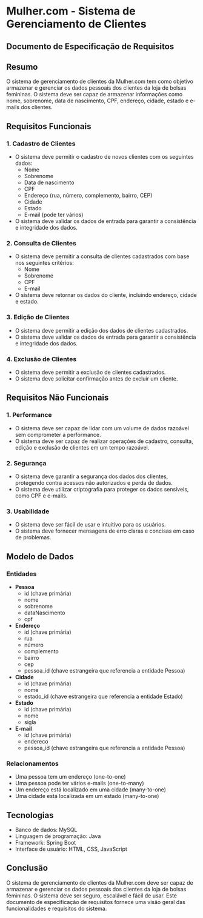 **Mulher.com - Sistema de Gerenciamento de Clientes**
======================================================

**Documento de Especificação de Requisitos**
------------------------------------------

**Resumo**
-----------

O sistema de gerenciamento de clientes da Mulher.com tem como objetivo armazenar e gerenciar os dados pessoais dos clientes da loja de bolsas femininas. O sistema deve ser capaz de armazenar informações como nome, sobrenome, data de nascimento, CPF, endereço, cidade, estado e e-mails dos clientes.

**Requisitos Funcionais**
-------------------------

### 1. Cadastro de Clientes

* O sistema deve permitir o cadastro de novos clientes com os seguintes dados:
	+ Nome
	+ Sobrenome
	+ Data de nascimento
	+ CPF
	+ Endereço (rua, número, complemento, bairro, CEP)
	+ Cidade
	+ Estado
	+ E-mail (pode ter vários)
* O sistema deve validar os dados de entrada para garantir a consistência e integridade dos dados.

### 2. Consulta de Clientes

* O sistema deve permitir a consulta de clientes cadastrados com base nos seguintes critérios:
	+ Nome
	+ Sobrenome
	+ CPF
	+ E-mail
* O sistema deve retornar os dados do cliente, incluindo endereço, cidade e estado.

### 3. Edição de Clientes

* O sistema deve permitir a edição dos dados de clientes cadastrados.
* O sistema deve validar os dados de entrada para garantir a consistência e integridade dos dados.

### 4. Exclusão de Clientes

* O sistema deve permitir a exclusão de clientes cadastrados.
* O sistema deve solicitar confirmação antes de excluir um cliente.

**Requisitos Não Funcionais**
---------------------------

### 1. Performance

* O sistema deve ser capaz de lidar com um volume de dados razoável sem comprometer a performance.
* O sistema deve ser capaz de realizar operações de cadastro, consulta, edição e exclusão de clientes em um tempo razoável.

### 2. Segurança

* O sistema deve garantir a segurança dos dados dos clientes, protegendo contra acessos não autorizados e perda de dados.
* O sistema deve utilizar criptografia para proteger os dados sensíveis, como CPF e e-mails.

### 3. Usabilidade

* O sistema deve ser fácil de usar e intuitivo para os usuários.
* O sistema deve fornecer mensagens de erro claras e concisas em caso de problemas.

**Modelo de Dados**
-----------------

### Entidades

* **Pessoa**
	+ id (chave primária)
	+ nome
	+ sobrenome
	+ dataNascimento
	+ cpf
* **Endereço**
	+ id (chave primária)
	+ rua
	+ número
	+ complemento
	+ bairro
	+ cep
	+ pessoa_id (chave estrangeira que referencia a entidade Pessoa)
* **Cidade**
	+ id (chave primária)
	+ nome
	+ estado_id (chave estrangeira que referencia a entidade Estado)
* **Estado**
	+ id (chave primária)
	+ nome
	+ sigla
* **E-mail**
	+ id (chave primária)
	+ endereco
	+ pessoa_id (chave estrangeira que referencia a entidade Pessoa)

### Relacionamentos

* Uma pessoa tem um endereço (one-to-one)
* Uma pessoa pode ter vários e-mails (one-to-many)
* Um endereço está localizado em uma cidade (many-to-one)
* Uma cidade está localizada em um estado (many-to-one)

**Tecnologias**
--------------

* Banco de dados: MySQL
* Linguagem de programação: Java
* Framework: Spring Boot
* Interface de usuário: HTML, CSS, JavaScript

**Conclusão**
----------

O sistema de gerenciamento de clientes da Mulher.com deve ser capaz de armazenar e gerenciar os dados pessoais dos clientes da loja de bolsas femininas. O sistema deve ser seguro, escalável e fácil de usar. Este documento de especificação de requisitos fornece uma visão geral das funcionalidades e requisitos do sistema.
